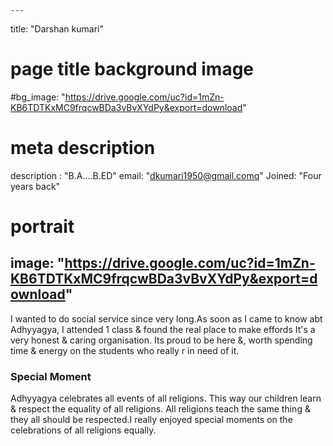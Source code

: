 
    ---
title: "Darshan kumari"
# page title background image
#bg_image: "https://drive.google.com/uc?id=1mZn-KB6TDTKxMC9frqcwBDa3vBvXYdPy&export=download"
# meta description
description : "B.A....B.ED"
email: "dkumari1950@gmail.comq"
Joined: "Four years back"
# portrait
image: "https://drive.google.com/uc?id=1mZn-KB6TDTKxMC9frqcwBDa3vBvXYdPy&export=download"
---

I wanted to do social service since very long.As soon as I came to know abt Adhyyagya, I attended 1 class & found the real place to make effords
It's a very honest & caring organisation. Its proud to be here &, worth spending time & energy on the students who really r in need of it.

### Special Moment
Adhyyagya celebrates all events of all religions. This way our children learn & respect the equality of all religions. All religions teach the same thing & they all should be respected.I really enjoyed special moments on the celebrations of all religions equally.

